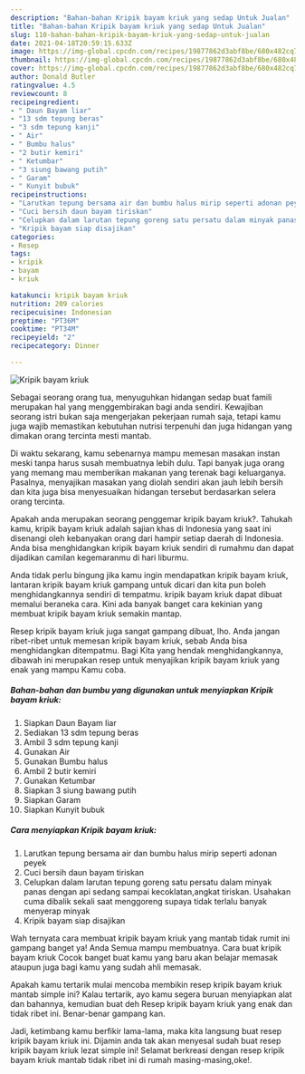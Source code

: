 ```yaml
---
description: "Bahan-bahan Kripik bayam kriuk yang sedap Untuk Jualan"
title: "Bahan-bahan Kripik bayam kriuk yang sedap Untuk Jualan"
slug: 110-bahan-bahan-kripik-bayam-kriuk-yang-sedap-untuk-jualan
date: 2021-04-18T20:59:15.633Z
image: https://img-global.cpcdn.com/recipes/19877862d3abf8be/680x482cq70/kripik-bayam-kriuk-foto-resep-utama.jpg
thumbnail: https://img-global.cpcdn.com/recipes/19877862d3abf8be/680x482cq70/kripik-bayam-kriuk-foto-resep-utama.jpg
cover: https://img-global.cpcdn.com/recipes/19877862d3abf8be/680x482cq70/kripik-bayam-kriuk-foto-resep-utama.jpg
author: Donald Butler
ratingvalue: 4.5
reviewcount: 8
recipeingredient:
- " Daun Bayam liar"
- "13 sdm tepung beras"
- "3 sdm tepung kanji"
- " Air"
- " Bumbu halus"
- "2 butir kemiri"
- " Ketumbar"
- "3 siung bawang putih"
- " Garam"
- " Kunyit bubuk"
recipeinstructions:
- "Larutkan tepung bersama air dan bumbu halus mirip seperti adonan peyek"
- "Cuci bersih daun bayam tiriskan"
- "Celupkan dalam larutan tepung goreng satu persatu dalam minyak panas dengan api sedang sampai kecoklatan,angkat tiriskan. Usahakan cuma dibalik sekali saat menggoreng supaya tidak terlalu banyak menyerap minyak"
- "Kripik bayam siap disajikan"
categories:
- Resep
tags:
- kripik
- bayam
- kriuk

katakunci: kripik bayam kriuk 
nutrition: 209 calories
recipecuisine: Indonesian
preptime: "PT36M"
cooktime: "PT34M"
recipeyield: "2"
recipecategory: Dinner

---
```



![Kripik bayam kriuk](https://img-global.cpcdn.com/recipes/19877862d3abf8be/680x482cq70/kripik-bayam-kriuk-foto-resep-utama.jpg)

Sebagai seorang orang tua, menyuguhkan hidangan sedap buat famili merupakan hal yang menggembirakan bagi anda sendiri. Kewajiban seorang istri bukan saja mengerjakan pekerjaan rumah saja, tetapi kamu juga wajib memastikan kebutuhan nutrisi terpenuhi dan juga hidangan yang dimakan orang tercinta mesti mantab.

Di waktu  sekarang, kamu sebenarnya mampu memesan masakan instan meski tanpa harus susah membuatnya lebih dulu. Tapi banyak juga orang yang memang mau memberikan makanan yang terenak bagi keluarganya. Pasalnya, menyajikan masakan yang diolah sendiri akan jauh lebih bersih dan kita juga bisa menyesuaikan hidangan tersebut berdasarkan selera orang tercinta. 



Apakah anda merupakan seorang penggemar kripik bayam kriuk?. Tahukah kamu, kripik bayam kriuk adalah sajian khas di Indonesia yang saat ini disenangi oleh kebanyakan orang dari hampir setiap daerah di Indonesia. Anda bisa menghidangkan kripik bayam kriuk sendiri di rumahmu dan dapat dijadikan camilan kegemaranmu di hari liburmu.

Anda tidak perlu bingung jika kamu ingin mendapatkan kripik bayam kriuk, lantaran kripik bayam kriuk gampang untuk dicari dan kita pun boleh menghidangkannya sendiri di tempatmu. kripik bayam kriuk dapat dibuat memalui beraneka cara. Kini ada banyak banget cara kekinian yang membuat kripik bayam kriuk semakin mantap.

Resep kripik bayam kriuk juga sangat gampang dibuat, lho. Anda jangan ribet-ribet untuk memesan kripik bayam kriuk, sebab Anda bisa menghidangkan ditempatmu. Bagi Kita yang hendak menghidangkannya, dibawah ini merupakan resep untuk menyajikan kripik bayam kriuk yang enak yang mampu Kamu coba.

<!--inarticleads1-->

##### Bahan-bahan dan bumbu yang digunakan untuk menyiapkan Kripik bayam kriuk:

1. Siapkan  Daun Bayam liar
1. Sediakan 13 sdm tepung beras
1. Ambil 3 sdm tepung kanji
1. Gunakan  Air
1. Gunakan  Bumbu halus
1. Ambil 2 butir kemiri
1. Gunakan  Ketumbar
1. Siapkan 3 siung bawang putih
1. Siapkan  Garam
1. Siapkan  Kunyit bubuk




<!--inarticleads2-->

##### Cara menyiapkan Kripik bayam kriuk:

1. Larutkan tepung bersama air dan bumbu halus mirip seperti adonan peyek
1. Cuci bersih daun bayam tiriskan
1. Celupkan dalam larutan tepung goreng satu persatu dalam minyak panas dengan api sedang sampai kecoklatan,angkat tiriskan. Usahakan cuma dibalik sekali saat menggoreng supaya tidak terlalu banyak menyerap minyak
1. Kripik bayam siap disajikan




Wah ternyata cara membuat kripik bayam kriuk yang mantab tidak rumit ini gampang banget ya! Anda Semua mampu membuatnya. Cara buat kripik bayam kriuk Cocok banget buat kamu yang baru akan belajar memasak ataupun juga bagi kamu yang sudah ahli memasak.

Apakah kamu tertarik mulai mencoba membikin resep kripik bayam kriuk mantab simple ini? Kalau tertarik, ayo kamu segera buruan menyiapkan alat dan bahannya, kemudian buat deh Resep kripik bayam kriuk yang enak dan tidak ribet ini. Benar-benar gampang kan. 

Jadi, ketimbang kamu berfikir lama-lama, maka kita langsung buat resep kripik bayam kriuk ini. Dijamin anda tak akan menyesal sudah buat resep kripik bayam kriuk lezat simple ini! Selamat berkreasi dengan resep kripik bayam kriuk mantab tidak ribet ini di rumah masing-masing,oke!.

